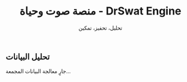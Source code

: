 

<!DOCTYPE html>
<html lang="en">
<head>
    <meta charset="UTF-8">
    <meta name="viewport" content="width=device-width, initial-scale=1.0">
    <title>DrSwat Engine</title>
    <link rel="stylesheet" href="style.css">
</head>
<body>
    <header>
        <h1>منصة صوت وحياة - DrSwat Engine</h1>
        <p>تحليل، تحفيز، تمكين</p>
    </header>
    <main>
        <section id="analysis">
            <h2>تحليل البيانات</h2>
            <p>جارٍ معالجة البيانات المجمعة...</p>
        </section>
    </main>
</body>
</html>
